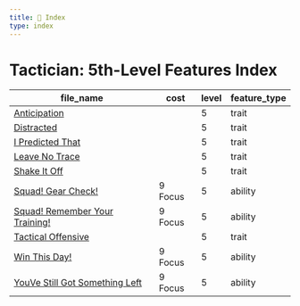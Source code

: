 ```yaml
---
title: 📑 Index
type: index
---
```


# Tactician: 5th-Level Features Index

| file_name                                                                     | cost    | level | feature_type |
| ----------------------------------------------------------------------------- | ------- | ----- | ------------ |
| [Anticipation](../Anticipation)                                               |         | 5     | trait        |
| [Distracted](../Distracted)                                                   |         | 5     | trait        |
| [I Predicted That](../I%20Predicted%20That)                                   |         | 5     | trait        |
| [Leave No Trace](../Leave%20No%20Trace)                                       |         | 5     | trait        |
| [Shake It Off](../Shake%20It%20Off)                                           |         | 5     | trait        |
| [Squad! Gear Check!](../Squad%21%20Gear%20Check%21)                           | 9 Focus | 5     | ability      |
| [Squad! Remember Your Training!](../Squad%21%20Remember%20Your%20Training%21) | 9 Focus | 5     | ability      |
| [Tactical Offensive](../Tactical%20Offensive)                                 |         | 5     | trait        |
| [Win This Day!](../Win%20This%20Day%21)                                       | 9 Focus | 5     | ability      |
| [YouVe Still Got Something Left](../YouVe%20Still%20Got%20Something%20Left)   | 9 Focus | 5     | ability      |
